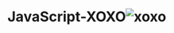 # JavaScript-XOXO![xoxo](https://user-images.githubusercontent.com/105456310/186870420-b5c555e6-a3a9-46de-8b5b-60ffe440ab2e.png)
